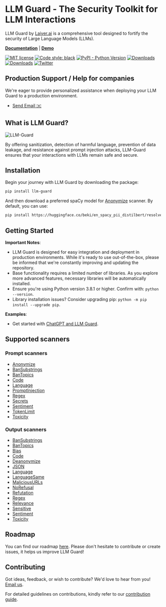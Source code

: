 # LLM Guard - The Security Toolkit for LLM Interactions

LLM Guard by [Laiyer.ai](https://laiyer.ai) is a comprehensive tool designed to fortify the security of Large Language Models (LLMs).

[**Documentation**](https://laiyer-ai.github.io/llm-guard/) | [**Demo**](https://huggingface.co/spaces/laiyer/llm-guard-playground)

[![MIT license](https://img.shields.io/badge/license-MIT-brightgreen.svg)](http://opensource.org/licenses/MIT)
[![Code style: black](https://img.shields.io/badge/code%20style-black-000000.svg)](https://github.com/psf/black)
[![PyPI - Python Version](https://img.shields.io/pypi/v/llm-guard)](https://pypi.org/project/llm-guard)
[![Downloads](https://static.pepy.tech/badge/llm-guard)](https://pepy.tech/project/llm-guard)
[![Downloads](https://static.pepy.tech/badge/llm-guard/month)](https://pepy.tech/project/llm-guard)
[![Twitter](https://img.shields.io/twitter/url/https/twitter.com/laiyer_ai.svg?style=social&label=Follow%20%40Laiyer_AI)](https://twitter.com/laiyer_ai)

## Production Support / Help for companies

We're eager to provide personalized assistance when deploying your LLM Guard to a production environment.

- [Send Email ✉️](mailto:hello@laiyer.ai)

## What is LLM Guard?

![LLM-Guard](https://raw.githubusercontent.com/laiyer-ai/llm-guard/ddba0d6f696ca539628c04bc81978b07e3d4ccb9/docs/img/flow.png?raw=true)

By offering sanitization, detection of harmful language, prevention of data leakage, and resistance against prompt
injection attacks, LLM-Guard ensures that your interactions with LLMs remain safe and secure.

## Installation

Begin your journey with LLM Guard by downloading the package:

```sh
pip install llm-guard
```

And then download a preferred spaCy model for [Anonymize](https://laiyer-ai.github.io/llm-guard/input_scanners/anonymize/) scanner. By default, you can use:

```sh
pip install https://huggingface.co/beki/en_spacy_pii_distilbert/resolve/main/en_spacy_pii_distilbert-any-py3-none-any.whl
```

## Getting Started

**Important Notes**:

- LLM Guard is designed for easy integration and deployment in production environments. While it's ready to use
  out-of-the-box, please be informed that we're constantly improving and updating the repository.
- Base functionality requires a limited number of libraries. As you explore more advanced features, necessary libraries
  will be automatically installed.
- Ensure you're using Python version 3.8.1 or higher. Confirm with: `python --version`.
- Library installation issues? Consider upgrading pip: `python -m pip install --upgrade pip`.

**Examples**:

- Get started with [ChatGPT and LLM Guard](./examples/openai_api.py).

## Supported scanners

### Prompt scanners

- [Anonymize](https://laiyer-ai.github.io/llm-guard/input_scanners/anonymize/)
- [BanSubstrings](https://laiyer-ai.github.io/llm-guard/input_scanners/ban_substrings/)
- [BanTopics](https://laiyer-ai.github.io/llm-guard/input_scanners/ban_topics/)
- [Code](https://laiyer-ai.github.io/llm-guard/input_scanners/code/)
- [Language](https://laiyer-ai.github.io/llm-guard/input_scanners/language/)
- [PromptInjection](https://laiyer-ai.github.io/llm-guard/input_scanners/prompt_injection/)
- [Regex](https://laiyer-ai.github.io/llm-guard/input_scanners/regex/)
- [Secrets](https://laiyer-ai.github.io/llm-guard/input_scanners/secrets/)
- [Sentiment](https://laiyer-ai.github.io/llm-guard/input_scanners/sentiment/)
- [TokenLimit](https://laiyer-ai.github.io/llm-guard/input_scanners/token_limit/)
- [Toxicity](https://laiyer-ai.github.io/llm-guard/input_scanners/toxicity/)

### Output scanners

- [BanSubstrings](https://laiyer-ai.github.io/llm-guard/output_scanners/ban_substrings/)
- [BanTopics](https://laiyer-ai.github.io/llm-guard/output_scanners/ban_topics/)
- [Bias](https://laiyer-ai.github.io/llm-guard/output_scanners/bias/)
- [Code](https://laiyer-ai.github.io/llm-guard/output_scanners/code/)
- [Deanonymize](https://laiyer-ai.github.io/llm-guard/output_scanners/deanonymize/)
- [JSON](https://laiyer-ai.github.io/llm-guard/output_scanners/json/)
- [Language](https://laiyer-ai.github.io/llm-guard/output_scanners/language/)
- [LanguageSame](https://laiyer-ai.github.io/llm-guard/output_scanners/language_same/)
- [MaliciousURLs](https://laiyer-ai.github.io/llm-guard/output_scanners/malicious_urls/)
- [NoRefusal](https://laiyer-ai.github.io/llm-guard/output_scanners/no_refusal/)
- [Refutation](https://laiyer-ai.github.io/llm-guard/output_scanners/refutation/)
- [Regex](https://laiyer-ai.github.io/llm-guard/output_scanners/regex/)
- [Relevance](https://laiyer-ai.github.io/llm-guard/output_scanners/relevance/)
- [Sensitive](https://laiyer-ai.github.io/llm-guard/output_scanners/sensitive/)
- [Sentiment](https://laiyer-ai.github.io/llm-guard/output_scanners/sentiment/)
- [Toxicity](https://laiyer-ai.github.io/llm-guard/output_scanners/toxicity/)

## Roadmap

You can find our roadmap [here](https://llm-guard.com/#roadmap). Please don't hesitate to contribute or create issues, it helps us improve LLM Guard!

## Contributing

Got ideas, feedback, or wish to contribute? We'd love to hear from you! [Email us](mailto:hello@laiyer.ai).

For detailed guidelines on contributions, kindly refer to our [contribution guide](CONTRIBUTING.md).
